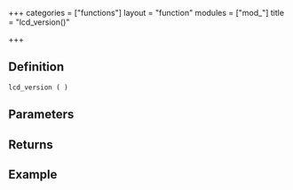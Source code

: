 +++
categories = ["functions"]
layout = "function"
modules = ["mod_"]
title = "lcd_version()"

+++

## Definition

    lcd_version ( )

## Parameters

## Returns

## Example
